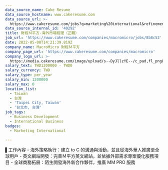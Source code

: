 ```yaml
---
data_source_name: Cake Resume
data_source_hostname: www.cakeresume.com
data_source_url: >-
  https://www.cakeresume.com/jobs?q=marketing%20international&refinementList%5Blang_name%5D%5B0%5D=English&refinementList%5Bsalary_type%5D=per_year&range%5Bsalary_range%5D%5Bmin%5D=1000000
data_source_internal_id: '40292'
title: 財經Ｍ平方-海外市場經理（正職）
job_url: 'https://www.cakeresume.com/companies/macromicro/jobs/8b8c52'
date: 2022-05-08T14:21:39.819Z
company_name: MacroMicro 財經Ｍ平方
company_page_url: 'https://www.cakeresume.com/companies/macromicro'
company_logo_url: >-
  https://media.cakeresume.com/image/upload/s--DyJllzYE--/c_pad,fl_png8,h_200,w_200/v1650624075/fsaqnokbor0qo9avfmwc.png
salary_text: TWD1200000 - TWD0
salary_currency: TWD
salary_type: per_year
salary_min: 1200000
salary_max: 0
location_list:
  - Taiwan
  - 台灣
  - 'Taipei City, Taiwan'
  - '台北市, 台灣'
job_tags:
  - Business Development
  - International Business
badges:
  - Marketing International

---
```


▌工作內容 - 海外策略執行：建立 to C 的溝通與活動，並且從海外華人推廣至全球用戶 - 英文網站開發：完善Ｍ平方英文網站，並依據外部需求專案優化服務項目 - 全球商務拓展：陌生開發海外新合作夥伴，推廣 MM PRO 服務